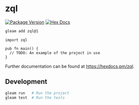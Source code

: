 # zql

[![Package Version](https://img.shields.io/hexpm/v/zql)](https://hex.pm/packages/zql)
[![Hex Docs](https://img.shields.io/badge/hex-docs-ffaff3)](https://hexdocs.pm/zql/)

```sh
gleam add zql@1
```
```gleam
import zql

pub fn main() {
  // TODO: An example of the project in use
}
```

Further documentation can be found at <https://hexdocs.pm/zql>.

## Development

```sh
gleam run   # Run the project
gleam test  # Run the tests
```
